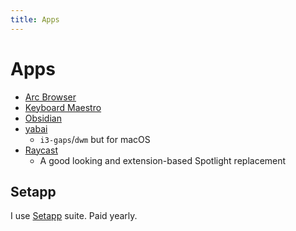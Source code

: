 ```yaml
---
title: Apps
---
```


# Apps

- [Arc Browser](/Tools/apps/Arc.md)
- [Keyboard Maestro](/Tools/apps/Keyboard-Maestro.md)
- [Obsidian](/About/digital-garden.md)
- [yabai](/Tools/apps/yabai.md)
  - `i3-gaps`/`dwm` but for macOS
- [Raycast](https://raycast.com)
  - A good looking and extension-based Spotlight replacement

## Setapp

I use [Setapp](https://setapp.com/) suite. Paid yearly.
